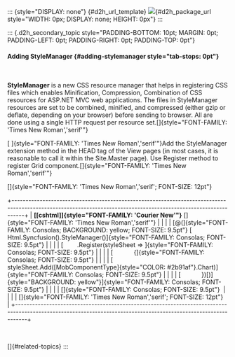 ::: {style="DISPLAY: none"}
[](ms-xhelp:///?Id=d2h_url_template){#d2h_url_template} ![](!package_url!){#d2h_package_url style="WIDTH: 0px; DISPLAY: none; HEIGHT: 0px"}
:::

::: {.d2h_secondary_topic style="PADDING-BOTTOM: 10pt; MARGIN: 0pt; PADDING-LEFT: 0pt; PADDING-RIGHT: 0pt; PADDING-TOP: 0pt"}
#### Adding StyleManager {#adding-stylemanager style="tab-stops: 0pt"}

 

**StyleManager** is a new CSS resource manager that helps in registering CSS files which enables Minification, Compression, Combination of CSS resources for ASP.NET MVC web applications. The files in StyleManager resources are set to be combined, minified, and compressed (either gzip or deflate, depending on your browser) before sending to browser. All are done using a single HTTP request per resource set.[]{style="FONT-FAMILY: 'Times New Roman','serif'"}

[ ]{style="FONT-FAMILY: 'Times New Roman','serif'"}Add the StyleManager extension method in the HEAD tag of the View pages (in most cases, it is reasonable to call it within the Site.Master page). Use Register method to register Grid component.[]{style="FONT-FAMILY: 'Times New Roman','serif'"}

[]{style="FONT-FAMILY: 'Times New Roman','serif'; FONT-SIZE: 12pt"} 

+----------------------------------------------------------------------------------------------------------------------------------------------------------------+
| **[\[cshtml\]]{style="FONT-FAMILY: 'Courier New'"}** []{style="FONT-FAMILY: 'Times New Roman','serif'"}                                                        |
|                                                                                                                                                                |
| [@(]{style="FONT-FAMILY: Consolas; BACKGROUND: yellow; FONT-SIZE: 9.5pt"} [ Html.Syncfusion().StyleManager()]{style="FONT-FAMILY: Consolas; FONT-SIZE: 9.5pt"} |
|                                                                                                                                                                |
| [        .Register(styleSheet =\> ]{style="FONT-FAMILY: Consolas; FONT-SIZE: 9.5pt"}                                                                           |
|                                                                                                                                                                |
| [            {]{style="FONT-FAMILY: Consolas; FONT-SIZE: 9.5pt"}                                                                                               |
|                                                                                                                                                                |
| [                styleSheet.Add([MobComponentType]{style="COLOR: #2b91af"}.Chart)]{style="FONT-FAMILY: Consolas; FONT-SIZE: 9.5pt"}                            |
|                                                                                                                                                                |
| [            })[)]{style="BACKGROUND: yellow"}]{style="FONT-FAMILY: Consolas; FONT-SIZE: 9.5pt"}                                                               |
|                                                                                                                                                                |
| []{style="FONT-FAMILY: Consolas; FONT-SIZE: 9.5pt"}                                                                                                            |
|                                                                                                                                                                |
| []{style="FONT-FAMILY: 'Times New Roman','serif'; FONT-SIZE: 12pt"}                                                                                            |
+----------------------------------------------------------------------------------------------------------------------------------------------------------------+

 

[]{#related-topics}
:::
